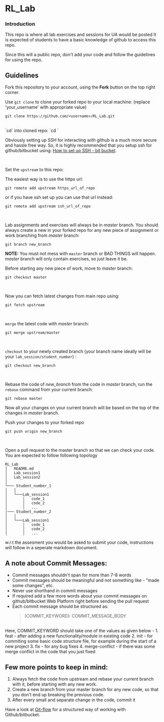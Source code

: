 # RL_Lab
### Introduction
This repo is where all lab exercises and sessions for UA would be posted
It is expected of students to have a basic knowledge of github to access this repo. 

Since this will a public repo, don't add your code and follow the guidelines for using the repo. 
## Guidelines

Fork this repository to your account, using the **Fork** button on the top right corner.

Use `git clone` to clone your forked repo to your local machine:
(replace 'your_username' with appropriate value)
```
git clone https://github.com/<username>/RL_Lab.git

```
<br>
`cd` into cloned repo:
`cd <folder_name>`


Obviously setting up SSH for interacting with github is a much more secure and hassle free way.
So, it is highly recommended that you setup ssh for github/bitbucket using: [How to set up SSH - bit bucket](https://confluence.atlassian.com/bitbucket/set-up-ssh-for-git-728138079.html/).

<br>

Set the `upstream` to this repo:

The easiest way is to use the https url:
```
git remote add upstream https_url_of_repo
```

or if you have ssh set up you can use that url instead:
```
git remote add upstream ssh_url_of_repo
```

<br>

Lab assignments and exercises will always be in *master* branch.
You should always create a new in your forked repo for any new piece of assignment or work branching from *master* branch:

```
git branch new_branch
```

**NOTE:** You must not mess with `master` branch or BAD THINGS will happen.
*master* branch will only contain exercises, so just leave it be.

Before starting any new piece of work, move to *master* branch:

```
git checkout master
```

<br>

Now you can fetch latest changes from main repo using:

```
git fetch upstream
```

<br>

`merge` the latest code with *master* branch:

```
git merge upstream/master
```

<br>

`checkout` to your newly created branch (your branch name ideally will be your `lab_session/student_number`) :

```
git checkout new_branch
```

<br>

Rebase the code of *new_branch* from the code in *master* branch, run the `rebase` command from your current branch:

```
git rebase master
```

Now all your changes on your current branch will be based on the top of the changes in *master* branch.

Push your changes to your forked repo
```
git push origin new_branch
```
<br>

Open a pull request to the master branch so that we can check your code. You are expected to follow following topology

```
RL_Lab
│   README.md
│   Lab_session1   
│   Lab_session2   
│
└─── Student_number_1
│   │   
│   └───Lab_session1
│       │   code_1
│       │   code_2
│       │   ...
│─── Student_number_2
│   │   
│   └───Lab_session1
│       │   code_1
│       │   code_2
│       │   ...
```

w.r.t the assesment you would be asked to submit your code, instructions will follow in a seperate markdown document.

## A note about Commit Messages:
* Commit messages shouldn't span for more than 7-8 words
* Commit messages should be meaningful and not something like - "made some changes", etc.
* Never use shorthand in commit messages
* If required add a few more words about your commit messages on github/bitbucket Web Platform right before sending the pull request
* Each commit message should be structured as:
    <blockquote>(COMMIT_KEYWORD): COMMIT_MESSAGE_BODY<br><br>
Here, COMMIT_KEYWORD should take one of the values as given below - 
    1. feat - after adding a new functionality/module in existing code
    2. init - for commiting some basic code structure file, for example during the start of a new project
    3. fix - for any bug fixes
    4. merge-conflict - if there was some merge conflict in the code that you just fixed</blockquote>

## Few more points to keep in mind:
1. Always fetch the code from upstream and rebase your current branch with it, before starting with any new work.
2. Create a new branch from your master branch for any new code, so that you don't end up breaking the previous code.
4. After every small and separate change in the code, commit it

Have a look at [Git-flow](http://nvie.com/posts/a-successful-git-branching-model/) for a structured way of working with Github/bitbucket.


